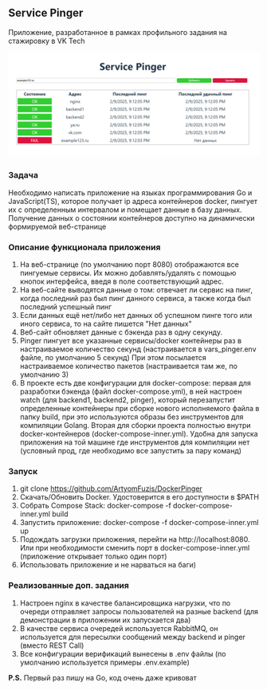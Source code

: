 ## Service Pinger 
Приложение, разработанное в рамках профильного задания на стажировку в VK Tech

<img src="imgs/front.png">

### Задача
Необходимо написать приложение на языках программирования
Go и JavaScript(TS), которое получает ip адреса контейнеров docker, пингует их
с определенным интервалом и помещает данные в базу данных. Получение данных о 
состоянии контейнеров доступно на динамически формируемой веб-странице  
### Описание функционала приложения
1. На веб-странице (по умолчанию порт 8080) отображаются все пингуемые сервисы.
Их можно добавлять/удалять с помощью кнопок интерфейса, введя в поле соответствующий адрес.
2. На веб-сайте выводятся данные о том: отвечает ли сервис на пинг, когда последний раз был 
пинг данного сервиса, а также когда был последний успешный пинг
3. Если данных ещё нет/либо нет данных об успешном пинге того или иного сервиса, то на сайте пишется "Нет данных" 
4. Веб-сайт обновляет данные с бэкенда раз в одну секунду.
5. Pinger пингует все указанные сервисы/docker контейнеры раз в 
настраиваемое количество секунд (настраивается в vars_pinger.env файле, по умолчанию 5 секунд)
При этом посылается настраиваемое количество пакетов (настраивается там же, по умолчанию 3)
6. В проекте есть две конфигурации для docker-compose: первая для разработки бэкенда (файл docker-compose.yml), в ней настроен watch (для backend1, backend2, pinger), 
который перезапустит определенные контейнеры при сборке нового исполняемого файла в папку build, при это используются образы без инструментов для компиляции Golang.
Вторая для сборки проекта полностью внутри docker-контейнеров (docker-compose-inner.yml). Удобна для запуска приложения на той машине где инструментов для компиляции нет (условный прод, где необходимо все запустить за пару команд)
### Запуск 
1. git clone https://github.com/ArtyomFuzis/DockerPinger
2. Скачать/Обновить Docker. Удостоверится в его доступности в $PATH
3. Собрать Compose Stack: docker-compose -f docker-compose-inner.yml build
4. Запустить приложение: docker-compose -f docker-compose-inner.yml up
5. Подождать загрузки приложения, перейти на http://localhost:8080. Или при необходимости сменить порт в docker-compose-inner.yml (приложение открывает только один порт)
6. Использовать приложение и не нарваться на баги) 
### Реализованные доп. задания 
1. Настроен nginx в качестве балансировщика нагрузки, что по очереди отправляет запросы пользователей на разные backend (для демонстрации в приложении их запускается два)
2. В качестве сервиса очередей используется RabbitMQ, он используется для пересылки сообщений между backend и pinger (вместо REST Call)
3. Все конфигурации верификаций вынесены в .env файлы (по умолчанию используется примеры .env.example)

**P.S.** Первый раз пишу на Go, код очень даже кривоват